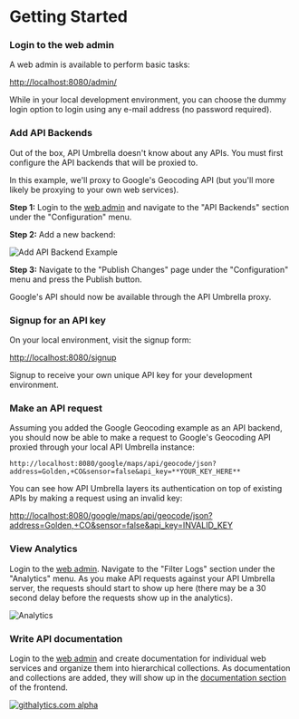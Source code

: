 # Getting Started

### Login to the web admin

A web admin is available to perform basic tasks:

[http://localhost:8080/admin/](http://localhost:8080/admin/)

While in your local development environment, you can choose the dummy login option to login using any e-mail address (no password required).

### Add API Backends

Out of the box, API Umbrella doesn't know about any APIs. You must first configure the API backends that will be proxied to.

In this example, we'll proxy to Google's Geocoding API (but you'll more likely be proxying to your own web services).

**Step 1:** Login to the [web admin](http://localhost:8080/admin/) and navigate to the "API Backends" section under the "Configuration" menu.

**Step 2:** Add a new backend:

![Add API Backend Example](https://github.com/NREL/api-umbrella/raw/master/docs/images/add_api_backend_example.png)

**Step 3:** Navigate to the "Publish Changes" page under the "Configuration" menu and press the Publish button.

Google's API should now be available through the API Umbrella proxy.

### Signup for an API key

On your local environment, visit the signup form:

[http://localhost:8080/signup](http://localhost:8080/signup)

Signup to receive your own unique API key for your development environment.

### Make an API request

Assuming you added the Google Geocoding example as an API backend, you should now be able to make a request to Google's Geocoding API proxied through your local API Umbrella instance:

`http://localhost:8080/google/maps/api/geocode/json?address=Golden,+CO&sensor=false&api_key=**YOUR_KEY_HERE**`

You can see how API Umbrella layers its authentication on top of existing APIs by making a request using an invalid key:

[http://localhost:8080/google/maps/api/geocode/json?address=Golden,+CO&sensor=false&api_key=INVALID_KEY](http://localhost:8080/google/maps/api/geocode/json?address=Golden,+CO&sensor=false&api_key=INVALID_KEY)

### View Analytics

Login to the [web admin](http://localhost:8080/admin/). Navigate to the "Filter Logs" section under the "Analytics" menu. As you make API requests against your API Umbrella server, the requests should start to show up here (there may be a 30 second delay before the requests show up in the analytics).

![Analytics](https://github.com/NREL/api-umbrella/raw/master/docs/images/analytics.png)


### Write API documentation

Login to the [web admin](http://localhost:8080/admin/) and create documentation for individual web services and organize them into hierarchical collections. As documentation and collections are added, they will show up in the [documentation section](http://localhost:8080/doc) of the frontend.

[![githalytics.com alpha](https://cruel-carlota.pagodabox.com/9caf7fc8bb54ccd9e1670affa6b82618 "githalytics.com")](http://githalytics.com/NREL/api-umbrella)